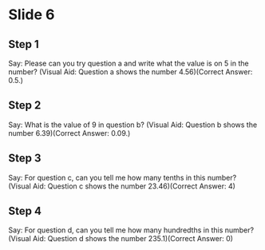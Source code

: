 # Slide 6

## Step 1

Say: Please can you try question a and write what the value is on 5 in the number? (Visual Aid: Question a shows the number 4.56)(Correct Answer: 0.5.)

## Step 2

Say: What is the value of 9 in question b? (Visual Aid: Question b shows the number 6.39)(Correct Answer: 0.09.)

## Step 3

Say: For question c, can you tell me how many tenths in this number? (Visual Aid: Question c shows the number 23.46)(Correct Answer: 4)

## Step 4

Say: For question d, can you tell me how many hundredths in this number? (Visual Aid: Question d shows the number 235.1)(Correct Answer: 0)

